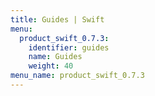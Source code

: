 ```yaml
---
title: Guides | Swift
menu:
  product_swift_0.7.3:
    identifier: guides
    name: Guides
    weight: 40
menu_name: product_swift_0.7.3
---
```


